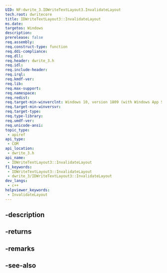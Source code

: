 ```yaml
---
UID: NF:dwrite_3.IDWriteTextLayout3.InvalidateLayout
tech.root: dwritecore
title: IDWriteTextLayout3::InvalidateLayout
ms.date: 
targetos: Windows
description: 
prerelease: false
req.assembly: 
req.construct-type: function
req.ddi-compliance: 
req.dll: 
req.header: dwrite_3.h
req.idl: 
req.include-header: 
req.irql: 
req.kmdf-ver: 
req.lib: 
req.max-support: 
req.namespace: 
req.redist: 
req.target-min-winverclnt: Windows 10, version 1809 (with Windows App SDK 0.5 or later)
req.target-min-winversvr: 
req.target-type: 
req.type-library: 
req.umdf-ver: 
req.unicode-ansi: 
topic_type:
 - apiref
api_type:
 - COM
api_location:
 - dwrite_3.h
api_name:
 - IDWriteTextLayout3::InvalidateLayout
f1_keywords:
 - IDWriteTextLayout3::InvalidateLayout
 - dwrite_3/IDWriteTextLayout3::InvalidateLayout
dev_langs:
 - c++
helpviewer_keywords:
 - InvalidateLayout
---
```


## -description

## -returns

## -remarks

## -see-also


